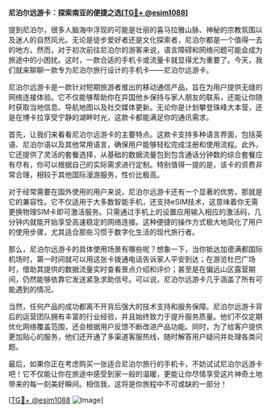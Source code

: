 **尼泊尔远游卡：探索南亚的便捷之选[[TG💪+ @esim1088](https://t.me/s/esim1088)]**

提到尼泊尔，很多人脑海中浮现的可能是壮丽的喜马拉雅山脉、神秘的宗教氛围以及迷人的自然风光。无论是徒步爱好者还是文化探索者，尼泊尔都是一个值得一去的地方。然而，对于初次前往尼泊尔的游客来说，语言障碍和网络问题可能会成为旅途中的小困扰。这时，一款合适的手机卡或流量卡就显得尤为重要了。今天，我们就来聊聊一款专为尼泊尔旅行设计的手机卡——尼泊尔远游卡。

尼泊尔远游卡是一款针对短期旅游者推出的移动通信产品，旨在为用户提供无缝的网络连接体验。它不仅能够帮助你在异国他乡保持与家人朋友的联系，还能让你随时获取当地信息、导航地图以及社交媒体更新。无论你是计划攀登珠峰大本营，还是在博卡拉享受宁静的湖畔时光，这款卡都能满足你的通讯需求。

首先，让我们来看看尼泊尔远游卡的主要特点。这款卡支持多种语言界面，包括英语、尼泊尔语以及其他常用语言，确保用户能够轻松完成注册和使用流程。此外，它还提供了灵活的套餐选择，从基础的数据流量包到包含通话分钟数的综合套餐应有尽有，你可以根据自己的实际需求进行定制。特别值得一提的是，该卡的资费非常合理，相较于其他国际漫游服务，性价比极高。

对于经常需要在国外使用的用户来说，尼泊尔远游卡还有一个显著的优势，那就是它的兼容性。它不仅适用于大多数智能手机，还支持eSIM技术，这意味着你无需更换物理SIM卡即可激活服务。只需通过手机上的设置应用输入相应的激活码，几分钟内就能开始享受高速稳定的网络连接。这种便捷的操作方式极大地简化了用户的使用步骤，尤其适合那些习惯于数字化生活的现代旅行者。

那么，尼泊尔远游卡的具体使用场景有哪些呢？想象一下，当你抵达加德满都国际机场时，第一时间就可以用这张卡拨通电话告诉家人平安到达；在游览杜巴广场时，借助其提供的数据流量实时查看景点介绍和评价；甚至是在偏远山区露营期间，仍然能够依靠它发送紧急求助信号。可以说，尼泊尔远游卡几乎涵盖了所有可能遇到的情况。

当然，任何产品的成功都离不开背后强大的技术支持和服务保障。尼泊尔远游卡背后的运营团队拥有丰富的行业经验，并且始终致力于提升服务质量。他们不仅定期优化网络覆盖范围，还会根据用户反馈不断改进产品功能。同时，为了给客户提供更加贴心的服务，他们还开通了多渠道客服热线，随时解答用户疑问并处理各类问题。

最后，如果你正在考虑购买一张适合尼泊尔旅行的手机卡，不妨试试尼泊尔远游卡吧！它不仅能让你在旅途中感受到家一般的温暖，更能让你尽情享受这片神奇土地带来的每一刻美好瞬间。相信我，这将是你旅程中不可或缺的一部分！

[[TG💪+ @esim1088](https://t.me/s/esim1088) ![Image](https://i.postimg.cc/4NQfJmqS/Snipaste-2025-05-13-00-14-12.png)]